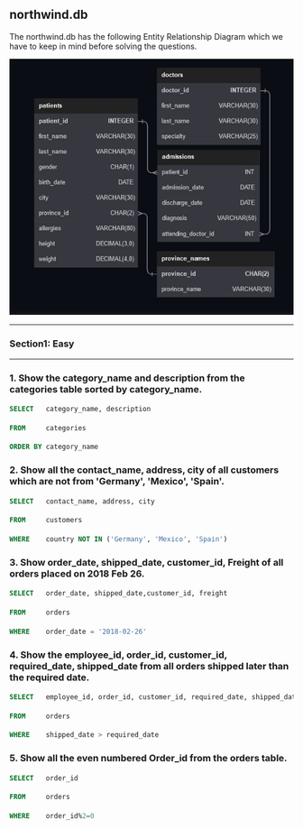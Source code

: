 ## northwind.db

The northwind.db has the following Entity Relationship Diagram which we have to keep in mind before solving the questions.

![erd](https://github.com/ProPrakhar332/sql-practice/blob/main/hospital/hospital-schema.jpg)

---

### Section1: Easy

---

<h3>1. Show the category_name and description from the categories table sorted by category_name.</h3>

```sql
SELECT   category_name, description

FROM     categories

ORDER BY category_name
```

<h3>2. Show all the contact_name, address, city of all customers which are not from 'Germany', 'Mexico', 'Spain'.</h3>

```sql
SELECT   contact_name, address, city

FROM     customers

WHERE    country NOT IN ('Germany', 'Mexico', 'Spain')
```

<h3>3. Show order_date, shipped_date, customer_id, Freight of all orders placed on 2018 Feb 26.</h3>

```sql
SELECT   order_date, shipped_date,customer_id, freight

FROM     orders

WHERE    order_date = '2018-02-26'
```

<h3>4. Show the employee_id, order_id, customer_id, required_date, shipped_date from all orders shipped later than the required date.</h3>

```sql
SELECT   employee_id, order_id, customer_id, required_date, shipped_date

FROM     orders

WHERE    shipped_date > required_date
```

<h3>5. Show all the even numbered Order_id from the orders table.</h3>

```sql
SELECT   order_id

FROM     orders

WHERE    order_id%2=0
```
